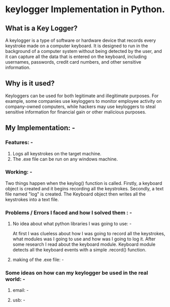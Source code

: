 # keylogger Implementation in Python.


## What is a Key Logger?
   A keylogger is a type of software or hardware device that records every keystroke made on a computer keyboard. It is
designed to run in the background of a computer system without being detected by the user, and it can capture all the data
that is entered on the keyboard, including usernames, passwords, credit card numbers, and other sensitive information.

## Why is it used?
   Keyloggers can be used for both legitimate and illegitimate purposes. For example, some companies use keyloggers to 
monitor employee activity on company-owned computers, while hackers may use keyloggers to steal sensitive information for
financial gain or other malicious purposes.

## My Implementation: -

### Features: -

  1. Logs all keystrokes on the target machine.
  2. The .exe file can be run on any windows machine.

### Working: -

   Two things happen when the keylog() function is called. Firstly, a keyboard object is created and it begins recording all
the keystrokes. Secondly, a text file named "log" is created. The Keyboard object then writes all the keystrokes into a text file.

### Problems / Errors I faced and how I solved them : -

1. No idea about what python libraries I was going to use: -

    At first I was clueless about how I was going to record all the keystrokes, what modules was I going to use and how was I going to log it. After some research I read about the keyboard module. Keyboard module detects all the keyboard events with a simple .record() function. 

2. making of the .exe file: -

### Some ideas on how can my keylogger be used in the real world: -

1. email: -

2. usb: -
